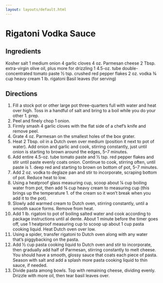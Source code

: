 ```yaml
---
layout: layouts/default.html
---
```


# Rigatoni Vodka Sauce 

## Ingredients 

Kosher salt
1 medium onion
4 garlic cloves
4 oz. Parmesan cheese
2 Tbsp. extra-virgin olive oil, plus more for drizzling
1 4.5-oz. tube double-concentrated tomato paste
½ tsp. crushed red pepper flakes
2 oz. vodka
¾ cup heavy cream
1 lb. rigatoni
Basil leaves (for serving)

## Directions

1. Fill a stock pot or other large pot three-quarters full with water and heat over high. Toss in a handful of salt and bring to a boil while you do your other 1. prep.
1. Peel and finely chop 1 onion.
1. Firmly smash 4 garlic cloves with the flat side of a chef’s knife and remove peel.
1. Grate 4 oz. Parmesan on the smallest holes of the box grater.
1. Heat 2 Tbsp. oil in a Dutch oven over medium (position it next to pot of water). Add onion and garlic and cook, stirring constantly, just until onion is starting to brown around the edges, 5–7 minutes.
1. Add entire 4.5-oz. tube tomato paste and ½ tsp. red pepper flakes and stir until paste evenly coats onion. Continue to cook, stirring often, until paste is 1. deep red and starting to brown on bottom of pot, 5–7 minutes.
1. Add 2 oz. vodka to deglaze pan and stir to incorporate, scraping bottom of pot. Reduce heat to low.
1. Using a heatproof glass measuring cup, scoop about ¼ cup boiling water from pot, then add ¾ cup heavy cream to measuring cup (this brings up the temperature 1. of the cream so it won’t break when you add it to the pot).
1. Slowly add warmed cream to Dutch oven, stirring constantly, until a smooth sauce forms. Remove from heat.
1. Add 1 lb. rigatoni to pot of boiling salted water and cook according to package instructions until al dente. About 1 minute before the timer goes off, use 1 heatproof measuring cup to scoop up about 1 cup pasta cooking liquid. Heat Dutch oven over low.
1. Using a spider, transfer rigatoni to Dutch oven along with any water that’s piggybacking on the pasta.
1. Add ½ cup pasta cooking liquid to Dutch oven and stir to incorporate, then gradually add half of Parmesan, stirring constantly to melt cheese. You should have a smooth, glossy sauce that coats each piece of pasta. Season with salt and add a splash more pasta cooking liquid to thin sauce, if needed.
1. Divide pasta among bowls. Top with remaining cheese, dividing evenly. Drizzle with more oil, then tear basil leaves over. 